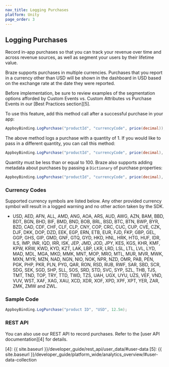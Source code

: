 ```yaml
---
nav_title: Logging Purchases
platform: Unity
page_order: 3
---
```

## Logging Purchases

Record in-app purchases so that you can track your revenue over time and across revenue sources, as well as segment your users by their lifetime value.

Braze supports purchases in multiple currencies. Purchases that you report in a currency other than USD will be shown in the dashboard in USD based on the exchange rate at the date they were reported.

Before implementation, be sure to review examples of the segmentation options afforded by Custom Events vs. Custom Attributes vs Purchase Events in our [Best Practices section][5].

To use this feature, add this method call after a successful purchase in your app:

```csharp
AppboyBinding.LogPurchase("productId", "currencyCode", price(decimal));
```

The above method logs a purchase with a quantity of 1. If you would like to pass in a different quantity, you can call this method:

```csharp
AppboyBinding.LogPurchase("productId", "currencyCode", price(decimal), quantity(int));
```

Quantity must be less than or equal to 100. Braze also supports adding metadata about purchases by passing a `Dictionary` of purchase properties:

```csharp
AppboyBinding.LogPurchase("productId", "currencyCode", price(decimal), quantity(int), properties(Dictionary<string, object>));
```

### Currency Codes

Supported currency symbols are listed below. Any other provided currency symbol will result in a logged warning and no other action taken by the SDK.

- USD, AED, AFN, ALL, AMD, ANG, AOA, ARS, AUD, AWG, AZN, BAM, BBD, BDT, BGN, BHD, BIF, BMD, BND, BOB, BRL, BSD, BTC, BTN, BWP, BYR, BZD, CAD, CDF, CHF, CLF, CLP, CNY, COP, CRC, CUC, CUP, CVE, CZK, DJF, DKK, DOP, DZD, EEK, EGP, ERN, ETB, EUR, FJD, FKP, GBP, GEL, GGP, GHS, GIP, GMD, GNF, GTQ, GYD, HKD, HNL, HRK, HTG, HUF, IDR, ILS, IMP, INR, IQD, IRR, ISK, JEP, JMD, JOD, JPY, KES, KGS, KHR, KMF, KPW, KRW, KWD, KYD, KZT, LAK, LBP, LKR, LRD, LSL, LTL, LVL, LYD, MAD, MDL, MGA, MKD, MMK, MNT, MOP, MRO, MTL, MUR, MVR, MWK, MXN, MYR, MZN, NAD, NGN, NIO, NOK, NPR, NZD, OMR, PAB, PEN, PGK, PHP, PKR, PLN, PYG, QAR, RON, RSD, RUB, RWF, SAR, SBD, SCR, SDG, SEK, SGD, SHP, SLL, SOS, SRD, STD, SVC, SYP, SZL, THB, TJS, TMT, TND, TOP, TRY, TTD, TWD, TZS, UAH, UGX, UYU, UZS, VEF, VND, VUV, WST, XAF, XAG, XAU, XCD, XDR, XOF, XPD, XPF, XPT, YER, ZAR, ZMK, ZMW and ZWL.

### Sample Code

```csharp
AppboyBinding.LogPurchase("product ID", "USD", 12.5m);
```

### REST API

You can also use our REST API to record purchases. Refer to the [user API documentation][4] for details.

[3]: http://appboy.github.io/appboy-ios-sdk/docs/interface_appboy.html#a63d8c390bff05f87c7f8f86f2fc0deb6 "logpurchase:incurrency:atprice"
[4]: {{ site.baseurl }}/developer_guide/rest_api/user_data/#user-data
[5]: {{ site.baseurl }}/developer_guide/platform_wide/analytics_overview/#user-data-collection
